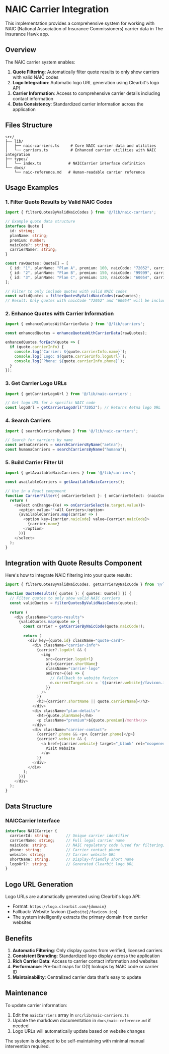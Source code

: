 # NAIC Carrier Integration

This implementation provides a comprehensive system for working with NAIC (National Association of Insurance Commissioners) carrier data in The Insurance Hawk app.

## Overview

The NAIC carrier system enables:
1. **Quote Filtering**: Automatically filter quote results to only show carriers with valid NAIC codes
2. **Logo Integration**: Automatic logo URL generation using Clearbit's logo API
3. **Carrier Information**: Access to comprehensive carrier details including contact information
4. **Data Consistency**: Standardized carrier information across the application

## Files Structure

```
src/
├── lib/
│   ├── naic-carriers.ts     # Core NAIC carrier data and utilities
│   └── carriers.ts          # Enhanced carrier utilities with NAIC integration
├── types/
│   └── index.ts            # NAICCarrier interface definition
└── docs/
    └── naic-reference.md   # Human-readable carrier reference
```

## Usage Examples

### 1. Filter Quote Results by Valid NAIC Codes

```typescript
import { filterQuotesByValidNaicCodes } from '@/lib/naic-carriers';

// Example quote data structure
interface Quote {
  id: string;
  planName: string;
  premium: number;
  naicCode?: string;
  carrierName?: string;
}

const rawQuotes: Quote[] = [
  { id: "1", planName: "Plan A", premium: 100, naicCode: "72052", carrierName: "AETNA HEALTH" },
  { id: "2", planName: "Plan B", premium: 150, naicCode: "99999", carrierName: "Unknown Carrier" },
  { id: "3", planName: "Plan C", premium: 120, naicCode: "60054", carrierName: "AETNA LIFE" }
];

// Filter to only include quotes with valid NAIC codes
const validQuotes = filterQuotesByValidNaicCodes(rawQuotes);
// Result: Only quotes with naicCode "72052" and "60054" will be included
```

### 2. Enhance Quotes with Carrier Information

```typescript
import { enhanceQuotesWithCarrierData } from '@/lib/carriers';

const enhancedQuotes = enhanceQuotesWithCarrierData(rawQuotes);

enhancedQuotes.forEach(quote => {
  if (quote.carrierInfo) {
    console.log(`Carrier: ${quote.carrierInfo.name}`);
    console.log(`Logo: ${quote.carrierInfo.logoUrl}`);
    console.log(`Phone: ${quote.carrierInfo.phone}`);
  }
});
```

### 3. Get Carrier Logo URLs

```typescript
import { getCarrierLogoUrl } from '@/lib/naic-carriers';

// Get logo URL for a specific NAIC code
const logoUrl = getCarrierLogoUrl("72052"); // Returns Aetna logo URL
```

### 4. Search Carriers

```typescript
import { searchCarriersByName } from '@/lib/naic-carriers';

// Search for carriers by name
const aetnaCarriers = searchCarriersByName("aetna");
const humanaCarriers = searchCarriersByName("humana");
```

### 5. Build Carrier Filter UI

```typescript
import { getAvailableNaicCarriers } from '@/lib/carriers';

const availableCarriers = getAvailableNaicCarriers();

// Use in a React component
function CarrierFilter({ onCarrierSelect }: { onCarrierSelect: (naicCode: string) => void }) {
  return (
    <select onChange={(e) => onCarrierSelect(e.target.value)}>
      <option value="">All Carriers</option>
      {availableCarriers.map(carrier => (
        <option key={carrier.naicCode} value={carrier.naicCode}>
          {carrier.name}
        </option>
      ))}
    </select>
  );
}
```

## Integration with Quote Results Component

Here's how to integrate NAIC filtering into your quote results:

```typescript
import { filterQuotesByValidNaicCodes, getCarrierByNaicCode } from '@/lib/naic-carriers';

function QuoteResults({ quotes }: { quotes: Quote[] }) {
  // Filter quotes to only show valid NAIC carriers
  const validQuotes = filterQuotesByValidNaicCodes(quotes);
  
  return (
    <div className="quote-results">
      {validQuotes.map(quote => {
        const carrier = getCarrierByNaicCode(quote.naicCode!);
        
        return (
          <div key={quote.id} className="quote-card">
            <div className="carrier-info">
              {carrier?.logoUrl && (
                <img 
                  src={carrier.logoUrl} 
                  alt={carrier.shortName}
                  className="carrier-logo"
                  onError={(e) => {
                    // Fallback to website favicon
                    e.currentTarget.src = `${carrier.website}/favicon.ico`;
                  }}
                />
              )}
              <h3>{carrier?.shortName || quote.carrierName}</h3>
            </div>
            <div className="plan-details">
              <h4>{quote.planName}</h4>
              <p className="premium">${quote.premium}/month</p>
            </div>
            <div className="carrier-contact">
              {carrier?.phone && <p>📞 {carrier.phone}</p>}
              {carrier?.website && (
                <a href={carrier.website} target="_blank" rel="noopener noreferrer">
                  Visit Website
                </a>
              )}
            </div>
          </div>
        );
      })}
    </div>
  );
}
```

## Data Structure

### NAICCarrier Interface

```typescript
interface NAICCarrier {
  carrierId: string;       // Unique carrier identifier
  carrierName: string;     // Full legal carrier name
  naicCode: string;        // NAIC regulatory code (used for filtering)
  phone: string;           // Carrier contact phone
  website: string;         // Carrier website URL
  shortName: string;       // Display-friendly short name
  logoUrl?: string;        // Generated Clearbit logo URL
}
```

## Logo URL Generation

Logo URLs are automatically generated using Clearbit's logo API:
- Format: `https://logo.clearbit.com/{domain}`
- Fallback: Website favicon (`{website}/favicon.ico`)
- The system intelligently extracts the primary domain from carrier websites

## Benefits

1. **Automatic Filtering**: Only display quotes from verified, licensed carriers
2. **Consistent Branding**: Standardized logo display across the application
3. **Rich Carrier Data**: Access to carrier contact information and websites
4. **Performance**: Pre-built maps for O(1) lookups by NAIC code or carrier ID
5. **Maintainability**: Centralized carrier data that's easy to update

## Maintenance

To update carrier information:
1. Edit the `naicCarriers` array in `src/lib/naic-carriers.ts`
2. Update the markdown documentation in `docs/naic-reference.md` if needed
3. Logo URLs will automatically update based on website changes

The system is designed to be self-maintaining with minimal manual intervention required.
